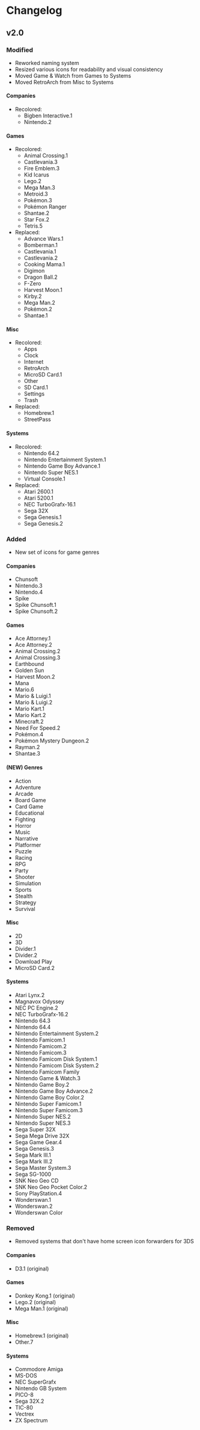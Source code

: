 # Changelog

## v2.0

### Modified
- Reworked naming system
- Resized various icons for readability and visual consistency
- Moved Game & Watch from Games to Systems
- Moved RetroArch from Misc to Systems

#### Companies
- Recolored:
    - Bigben Interactive.1
    - Nintendo.2

#### Games
- Recolored:
    - Animal Crossing.1
    - Castlevania.3
    - Fire Emblem.3
    - Kid Icarus
    - Lego.2
    - Mega Man.3
    - Metroid.3
    - Pokémon.3
    - Pokémon Ranger
    - Shantae.2
    - Star Fox.2
    - Tetris.5
- Replaced:
    - Advance Wars.1
    - Bomberman.1
    - Castlevania.1
    - Castlevania.2
    - Cooking Mama.1
    - Digimon
    - Dragon Ball.2
    - F-Zero
    - Harvest Moon.1
    - Kirby.2
    - Mega Man.2
    - Pokémon.2
    - Shantae.1

#### Misc
- Recolored:
    - Apps
    - Clock
    - Internet
    - RetroArch
    - MicroSD Card.1
    - Other
    - SD Card.1
    - Settings
    - Trash
- Replaced:
    - Homebrew.1
    - StreetPass

#### Systems
- Recolored: 
    - Nintendo 64.2
    - Nintendo Entertainment System.1
    - Nintendo Game Boy Advance.1
    - Nintendo Super NES.1
    - Virtual Console.1
- Replaced:
    - Atari 2600.1
    - Atari 5200.1
    - NEC TurboGrafx-16.1
    - Sega 32X
    - Sega Genesis.1
    - Sega Genesis.2

### Added
- New set of icons for game genres

#### Companies
- Chunsoft
- Nintendo.3
- Nintendo.4
- Spike
- Spike Chunsoft.1
- Spike Chunsoft.2

#### Games
- Ace Attorney.1
- Ace Attorney.2
- Animal Crossing.2
- Animal Crossing.3
- Earthbound
- Golden Sun
- Harvest Moon.2
- Mana
- Mario.6
- Mario & Luigi.1
- Mario & Luigi.2
- Mario Kart.1
- Mario Kart.2
- Minecraft.2
- Need For Speed.2
- Pokémon.4
- Pokémon Mystery Dungeon.2
- Rayman.2
- Shantae.3

#### **(NEW)** Genres
- Action
- Adventure
- Arcade
- Board Game
- Card Game
- Educational
- Fighting
- Horror
- Music
- Narrative
- Platformer
- Puzzle
- Racing
- RPG
- Party
- Shooter
- Simulation
- Sports
- Stealth
- Strategy
- Survival

#### Misc
- 2D
- 3D
- Divider.1
- Divider.2
- Download Play
- MicroSD Card.2

#### Systems
- Atari Lynx.2
- Magnavox Odyssey
- NEC PC Engine.2
- NEC TurboGrafx-16.2
- Nintendo 64.3
- Nintendo 64.4
- Nintendo Entertainment System.2
- Nintendo Famicom.1
- Nintendo Famicom.2
- Nintendo Famicom.3
- Nintendo Famicom Disk System.1
- Nintendo Famicom Disk System.2
- Nintendo Famicom Family
- Nintendo Game & Watch.3
- Nintendo Game Boy.2
- Nintendo Game Boy Advance.2
- Nintendo Game Boy Color.2
- Nintendo Super Famicom.1
- Nintendo Super Famicom.3
- Nintendo Super NES.2
- Nintendo Super NES.3
- Sega Super 32X
- Sega Mega Drive 32X
- Sega Game Gear.4
- Sega Genesis.3
- Sega Mark III.1
- Sega Mark III.2
- Sega Master System.3
- Sega SG-1000
- SNK Neo Geo CD
- SNK Neo Geo Pocket Color.2
- Sony PlayStation.4
- Wonderswan.1
- Wonderswan.2
- Wonderswan Color

### Removed
- Removed systems that don't have home screen icon forwarders for 3DS

#### Companies
- D3.1 (original)

#### Games
- Donkey Kong.1 (original)
- Lego.2 (original)
- Mega Man.1 (original)

#### Misc
- Homebrew.1 (original)
- Other.7

#### Systems
- Commodore Amiga
- MS-DOS
- NEC SuperGrafx
- Nintendo GB System
- PICO-8
- Sega 32X.2
- TIC-80
- Vectrex
- ZX Spectrum